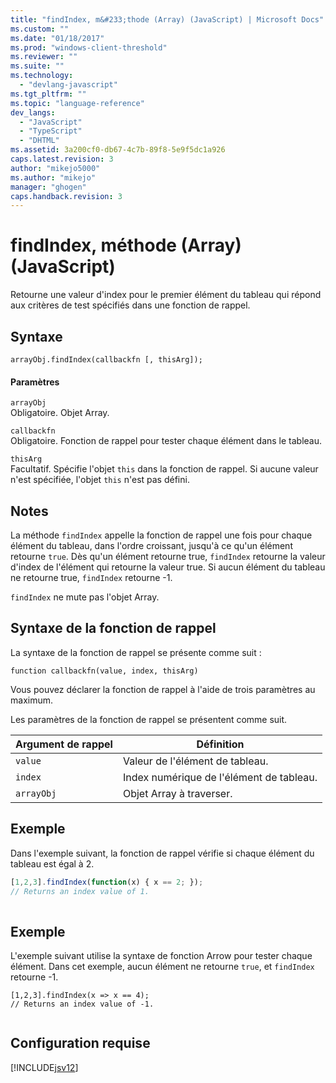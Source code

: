 ```yaml
---
title: "findIndex, m&#233;thode (Array) (JavaScript) | Microsoft Docs"
ms.custom: ""
ms.date: "01/18/2017"
ms.prod: "windows-client-threshold"
ms.reviewer: ""
ms.suite: ""
ms.technology: 
  - "devlang-javascript"
ms.tgt_pltfrm: ""
ms.topic: "language-reference"
dev_langs: 
  - "JavaScript"
  - "TypeScript"
  - "DHTML"
ms.assetid: 3a200cf0-db67-4c7b-89f8-5e9f5dc1a926
caps.latest.revision: 3
author: "mikejo5000"
ms.author: "mikejo"
manager: "ghogen"
caps.handback.revision: 3
---
```

# findIndex, m&#233;thode (Array) (JavaScript)
Retourne une valeur d'index pour le premier élément du tableau qui répond aux critères de test spécifiés dans une fonction de rappel.  
  
## Syntaxe  
  
```  
arrayObj.findIndex(callbackfn [, thisArg]);  
```  
  
#### Paramètres  
 `arrayObj`  
 Obligatoire.  Objet Array.  
  
 `callbackfn`  
 Obligatoire.  Fonction de rappel pour tester chaque élément dans le tableau.  
  
 `thisArg`  
 Facultatif.  Spécifie l'objet `this` dans la fonction de rappel.  Si aucune valeur n'est spécifiée, l'objet `this` n'est pas défini.  
  
## Notes  
 La méthode `findIndex` appelle la fonction de rappel une fois pour chaque élément du tableau, dans l'ordre croissant, jusqu'à ce qu'un élément retourne `true`.  Dès qu'un élément retourne true, `findIndex` retourne la valeur d'index de l'élément qui retourne la valeur true.  Si aucun élément du tableau ne retourne true, `findIndex` retourne \-1.  
  
 `findIndex` ne mute pas l'objet Array.  
  
## Syntaxe de la fonction de rappel  
 La syntaxe de la fonction de rappel se présente comme suit :  
  
 `function callbackfn(value, index, thisArg)`  
  
 Vous pouvez déclarer la fonction de rappel à l'aide de trois paramètres au maximum.  
  
 Les paramètres de la fonction de rappel se présentent comme suit.  
  
|Argument de rappel|Définition|  
|------------------------|----------------|  
|`value`|Valeur de l'élément de tableau.|  
|`index`|Index numérique de l'élément de tableau.|  
|`arrayObj`|Objet Array à traverser.|  
  
## Exemple  
 Dans l'exemple suivant, la fonction de rappel vérifie si chaque élément du tableau est égal à 2.  
  
```javascript  
[1,2,3].findIndex(function(x) { x == 2; });  
// Returns an index value of 1.  
  
```  
  
## Exemple  
 L'exemple suivant utilise la syntaxe de fonction Arrow pour tester chaque élément.  Dans cet exemple, aucun élément ne retourne `true`, et `findIndex` retourne \-1.  
  
```  
[1,2,3].findIndex(x => x == 4);  
// Returns an index value of -1.  
  
```  
  
## Configuration requise  
 [!INCLUDE[jsv12](../../javascript/reference/includes/jsv12-md.md)]